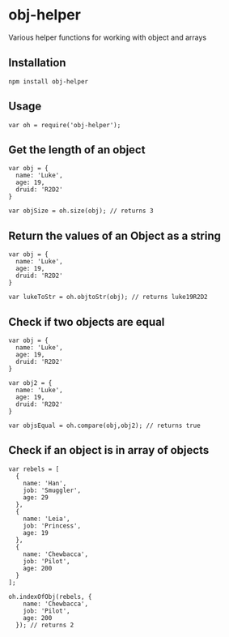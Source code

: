 # obj-helper
Various helper functions for working with object and arrays

## Installation
`npm install obj-helper`

## Usage
`var oh = require('obj-helper');`

## Get the length of an object

```
var obj = {
  name: 'Luke',
  age: 19,
  druid: 'R2D2'
}

var objSize = oh.size(obj); // returns 3
```

## Return the values of an Object as a string
```
var obj = {
  name: 'Luke',
  age: 19,
  druid: 'R2D2'
}

var lukeToStr = oh.objtoStr(obj); // returns luke19R2D2
```

## Check if two objects are equal
```
var obj = {
  name: 'Luke',
  age: 19,
  druid: 'R2D2'
}

var obj2 = {
  name: 'Luke',
  age: 19,
  druid: 'R2D2'
}

var objsEqual = oh.compare(obj,obj2); // returns true
```

## Check if an object is in array of objects

```
var rebels = [
  {
    name: 'Han',
    job: 'Smuggler',
    age: 29
  },
  {
    name: 'Leia',
    job: 'Princess',
    age: 19
  },
  {
    name: 'Chewbacca',
    job: 'Pilot',
    age: 200
  }
];

oh.indexOfObj(rebels, {
    name: 'Chewbacca',
    job: 'Pilot',
    age: 200
  }); // returns 2
